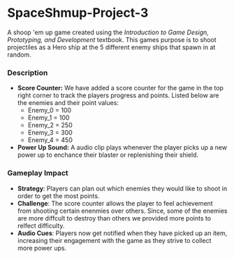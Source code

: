 # SpaceShmup-Project-3
A shoop 'em up game created using the *Introduction to Game Design, Prototyping, and Development* textbook. This games purpose is to shoot projectiles as a Hero ship at the 5 different enemy ships that spawn in at random.

### Description
- **Score Counter:** We have added a score counter for the game in the top right corner to track the players progress and points. Listed below are the enemies and their point values:
  - Enemy_0 = 100
  - Enemy_1 = 100
  - Enemy_2 = 250
  - Enemy_3 = 300
  - Enemy_4 = 450
- **Power Up Sound:** A audio clip plays whenever the player picks up a new power up to enchance their blaster or replenishing their shield.

### Gameplay Impact
- **Strategy**: Players can plan out which enemies they would like to shoot in order to get the most points.
- **Challenge**: The score counter allows the player to feel achievement from shooting certain enenmies over others. Since, some of the enemies are more diffcult to destroy than others we provided more points to relfect difficulty.
- **Audio Cues**: Players now get notified when they have picked up an item, increasing their engagement with the game as they strive to collect more power ups.

